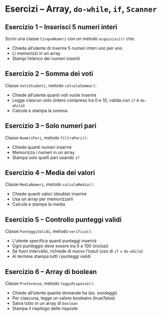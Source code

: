 # Esercizi – Array, `do-while`, `if`, `Scanner`

## Esercizio 1 – Inserisci 5 numeri interi

Scrivi una classe `CinqueNumeri` con un metodo `acquisisci()` che:

* Chieda all’utente di inserire 5 numeri interi uno per uno
* Li memorizzi in un array
* Stampi l’elenco dei numeri inseriti

## Esercizio 2 – Somma dei voti

Classe `VotiStudenti`, metodo `calcolaSomma()`:

* Chiede all’utente quanti voti vuole inserire
* Legge ciascun voto (intero compreso tra 0 e 10, valida con `if` e `do-while`)
* Calcola e stampa la somma

## Esercizio 3 – Solo numeri pari

Classe `NumeriPari`, metodo `filtraPari()`:

* Chiede quanti numeri inserire
* Memorizza i numeri in un array
* Stampa solo quelli pari usando `if`

## Esercizio 4 – Media dei valori

Classe `MediaNumeri`, metodo `calcolaMedia()`:

* Chiede quanti valori (double) inserire
* Usa un array per memorizzarli
* Calcola e stampa la media

## Esercizio 5 – Controllo punteggi validi

Classe `PunteggiValidi`, metodo `verifica()`:

* L’utente specifica quanti punteggi inserirà
* Ogni punteggio deve essere tra 0 e 100 (inclusi)
* Se fuori intervallo, richiede di nuovo l’input (uso di `if` + `do-while`)
* Al termine stampa tutti i punteggi validi

## Esercizio 6 – Array di boolean

Classe `Preferenze`, metodo `leggiRisposte()`:

* Chiede all’utente quante domande ha (es. sondaggi)
* Per ciascuna, legge un valore booleano (true/false)
* Salva tutto in un array di `boolean`
* Stampa il riepilogo delle risposte

